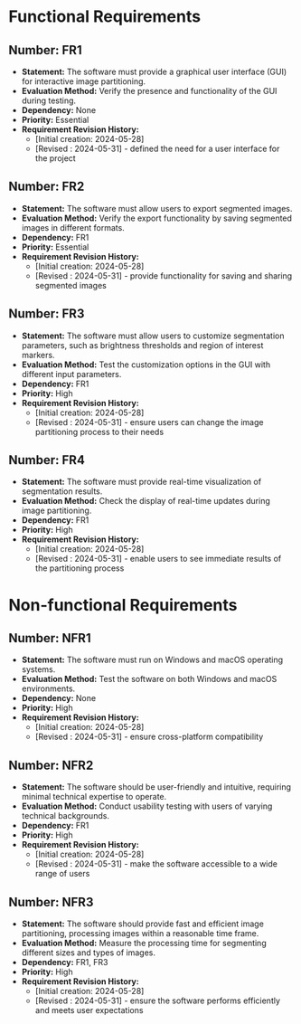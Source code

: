 # Functional Requirements

## Number: FR1
- **Statement:** The software must provide a graphical user interface (GUI) for interactive image partitioning.
- **Evaluation Method:** Verify the presence and functionality of the GUI during testing.
- **Dependency:** None
- **Priority:** Essential
- **Requirement Revision History:**
    - [Initial creation: 2024-05-28] 
    - [Revised : 2024-05-31] - defined the need for a user interface for the project


## Number: FR2
- **Statement:** The software must allow users to export segmented images.
- **Evaluation Method:** Verify the export functionality by saving segmented images in different formats.
- **Dependency:** FR1
- **Priority:** Essential
- **Requirement Revision History:** 
    - [Initial creation: 2024-05-28]
    - [Revised : 2024-05-31] - provide functionality for saving and sharing segmented images

## Number: FR3
- **Statement:** The software must allow users to customize segmentation parameters, such as brightness thresholds and region of interest markers.
- **Evaluation Method:** Test the customization options in the GUI with different input parameters.
- **Dependency:** FR1
- **Priority:** High
- **Requirement Revision History:**
    - [Initial creation: 2024-05-28]
    - [Revised : 2024-05-31] - ensure users can change the image partitioning process to their needs

## Number: FR4
- **Statement:** The software must provide real-time visualization of segmentation results.
- **Evaluation Method:** Check the display of real-time updates during image partitioning.
- **Dependency:** FR1
- **Priority:** High
- **Requirement Revision History:** 
    - [Initial creation: 2024-05-28]
    - [Revised : 2024-05-31] - enable users to see immediate results of the partitioning process


# Non-functional Requirements

## Number: NFR1
- **Statement:** The software must run on Windows and macOS operating systems.
- **Evaluation Method:** Test the software on both Windows and macOS environments.
- **Dependency:** None
- **Priority:** High
- **Requirement Revision History:**
    - [Initial creation: 2024-05-28]
    - [Revised : 2024-05-31] - ensure cross-platform compatibility

## Number: NFR2
- **Statement:** The software should be user-friendly and intuitive, requiring minimal technical expertise to operate.
- **Evaluation Method:** Conduct usability testing with users of varying technical backgrounds.
- **Dependency:** FR1
- **Priority:** High
- **Requirement Revision History:**
    - [Initial creation: 2024-05-28]
    - [Revised : 2024-05-31] -  make the software accessible to a wide range of users

## Number: NFR3
- **Statement:** The software should provide fast and efficient image partitioning, processing images within a reasonable time frame.
- **Evaluation Method:** Measure the processing time for segmenting different sizes and types of images.
- **Dependency:** FR1, FR3
- **Priority:** High
- **Requirement Revision History:** 
    - [Initial creation: 2024-05-28]
    - [Revised : 2024-05-31] - ensure the software performs efficiently and meets user expectations